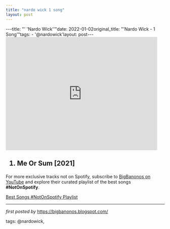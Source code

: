 ```yaml
---
title: "nardo wick 1 song"
layout: post
---
```

---title: "' 'Nardo Wick''"date: 2022-01-02original_title: "'Nardo Wick - 1 Song'"tags:  - '@nardowick'layout: post---<iframe frameborder="0" height="360" src="https://youtube.com/embed/olKxFg0j-Ow?list=PLtuNtuTatqI2zvShDm4NrcI4TX6u2-1yn" width="480"></iframe><h2><ol><li>Me Or Sum [2021]</li></ol></h2><!--Subscribe and Playlist Links--><div>    <p>For more exclusive tracks not on Spotify, subscribe to <a href="https://www.youtube.com/@BigBanonos" target="_blank">BigBanonos on YouTube</a> and explore their curated playlist of the best songs <strong>#NotOnSpotify</strong>.</p>    <p><a href="https://www.youtube.com/playlist?list=PLtuNtuTatqI0kFahUCbtbfenC_ET5O_tr" target="_blank">Best Songs #NotOnSpotify Playlist<br /></a></p></div><hr /><p><em>first posted by</em> <a href="https://bigbanonos.blogspot.com/" rel="noopener" target="_new">https://bigbanonos.blogspot.com/</a></p><p>tags: @nardowick,</p>